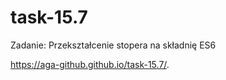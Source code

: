 # task-15.7
Zadanie: Przekształcenie stopera na składnię ES6

https://aga-github.github.io/task-15.7/.
